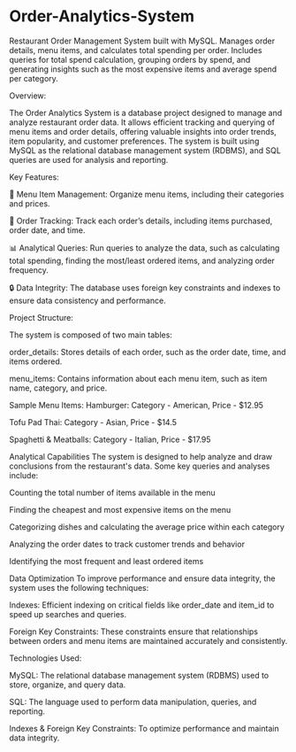 # Order-Analytics-System
Restaurant Order Management System built with MySQL. Manages order details, menu items, and calculates total spending per order. Includes queries for total spend calculation, grouping orders by spend, and generating insights such as the most expensive items and average spend per category.

Overview:

The Order Analytics System is a database project designed to manage and analyze restaurant order data. It allows efficient tracking and querying of menu items and order details, offering valuable insights into order trends, item popularity, and customer preferences. The system is built using MySQL as the relational database management system (RDBMS), and SQL queries are used for analysis and reporting.

Key Features:

🍔 Menu Item Management: Organize menu items, including their categories and prices.

🛒 Order Tracking: Track each order’s details, including items purchased, order date, and time.

📊 Analytical Queries: Run queries to analyze the data, such as calculating total spending, finding the most/least ordered items, and analyzing order frequency.

🔒 Data Integrity: The database uses foreign key constraints and indexes to ensure data consistency and performance.

Project Structure:

The system is composed of two main tables:

order_details: Stores details of each order, such as the order date, time, and items ordered.

menu_items: Contains information about each menu item, such as item name, category, and price.

Sample Menu Items:
Hamburger: Category - American, Price - $12.95

Tofu Pad Thai: Category - Asian, Price - $14.5

Spaghetti & Meatballs: Category - Italian, Price - $17.95

Analytical Capabilities
The system is designed to help analyze and draw conclusions from the restaurant's data. Some key queries and analyses include:

Counting the total number of items available in the menu

Finding the cheapest and most expensive items on the menu

Categorizing dishes and calculating the average price within each category

Analyzing the order dates to track customer trends and behavior

Identifying the most frequent and least ordered items

Data Optimization
To improve performance and ensure data integrity, the system uses the following techniques:

Indexes: Efficient indexing on critical fields like order_date and item_id to speed up searches and queries.

Foreign Key Constraints: These constraints ensure that relationships between orders and menu items are maintained accurately and consistently.

Technologies Used:

MySQL: The relational database management system (RDBMS) used to store, organize, and query data.

SQL: The language used to perform data manipulation, queries, and reporting.

Indexes & Foreign Key Constraints: To optimize performance and maintain data integrity.

